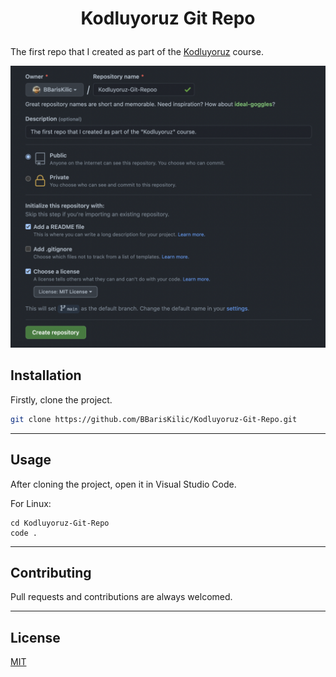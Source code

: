 # <p align="center">Kodluyoruz Git Repo</p>

The first repo that I created as part of the [Kodluyoruz](https://www.kodluyoruz.org) course.

![github](project.png)

## Installation

Firstly, clone the project.

```bash
git clone https://github.com/BBarisKilic/Kodluyoruz-Git-Repo.git
```
---

## Usage

After cloning the project, open it in Visual Studio Code.

For Linux:
```linux
cd Kodluyoruz-Git-Repo
code .
```

---

## Contributing

Pull requests and contributions are always welcomed.

---

## License

[MIT](LICENSE)
